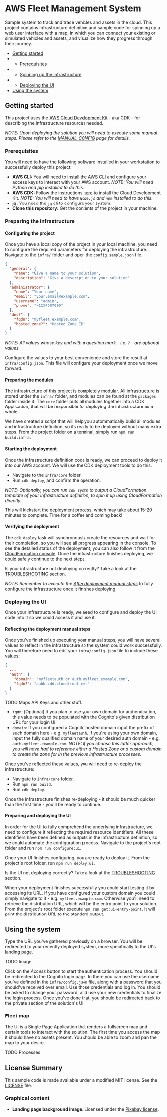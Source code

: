 # AWS Fleet Management System

Sample system to track and trace vehicles and assets in the cloud. This project contains infrastructure definition and sample code for spinning up a web user interface with a map, in which you can connect your existing or simulated vehicles and assets, and visualize how they progress through their journey.

* [Getting started](#getting-started)
* * [Prerequisites](#prerequisites)
* * [Spinning up the infrastructure](#spinning-up-the-infrastructure)
* * [Deploying the UI](#deploying-the-ui)
* [Using the system](#using-the-system)

## Getting started

This project uses the [AWS Cloud Development Kit](https://github.com/awslabs/aws-cdk) - aka CDK - for describing the infrastructure resources needed. 

_NOTE: Upon deploying the solution you will need to execute some manual steps. Please refer to the [MANUAL_CONFIG](./MANUAL_CONFIG.md) page for details._

### Prerequisites

You will need to have the following software installed in your workstation to successfully deploy this project:

* **AWS CLI:** You will need to install the [AWS CLI](https://aws.amazon.com/cli/) and configure your access keys to interact with your AWS account. _NOTE: You will need Python and pip installed to do this._
* **AWS CDK:** Follow the instructions [here](https://github.com/awslabs/aws-cdk) to install the Cloud Development Kit. _NOTE: You will need to have `Node.js` and `npm` installed to do this._
* **jq:** You need the [`jq`](https://stedolan.github.io/jq/) cli to configure your system.
* **Clone this repository:** Get the contents of the project in your machine.

### Preparing the infrastructure

#### Configuring the project

Once you have a local copy of the project in your local machine, you need to configure the required parameters for deploying the infrastructure. Navigate to the `infra/` folder and open the `config.sample.json` file.

```json
{
  "general": {
    "name": "Give a name to your solution",
    "description": "Give a description to your solution"
  },
  "administrator": {
    "name": "Your name",
    "email": "your.email@example.com",
    "username": "admin",
    "phone": "+1234567890"
  },
  "dns?": {
    "fqdn": "myfleet.example.com",
    "hosted_zone?": "Hosted Zone ID"
  }
}
```

_NOTE: All values whose key end with a question mark - i.e. `?` - are optional values._

Configure the values to your best convenience and store the result at `infra/config.json`. This file will configure your deployment once we move forward.

#### Preparing the modules

The infrastructure of this project is completely modular. All infrastructure is stored under the `infra/` folder, and modules can be found at the `packages` folder inside it. The `core` folder puts all modules together into a CDK Application, that will be responsible for deploying the infrastructure as a whole.

We have created a script that will help you autommatically build all modules and infrastructure definition, so its ready to be deployed without many extra steps. From the project folder on a terminal, simply run `npm run build:infra`.

#### Starting the deployment

Once the infrastructure definition code is ready, we can proceed to deploy it into our AWS account. We will use the CDK deployment tools to do this.

* Navigate to the `infra/core` folder.
* Run `cdk deploy`, and confirm the operation.

_NOTE: Optionally, you can run `cdk synth` to output a CloudFormation template of your infrastructure definition, to spin it up using CloudFormation directly._

This will kickstart the deployment process, which may take about 15-20 minutes to complete. Time for a coffee and coming back!

#### Verifying the deployment

The `cdk deploy` task will synchronously create the resources and wait for their completion, so you will see all progress appearing in the console. To see the detailed status of the deployment, you can also follow it from the [CloudFormation console](https://eu-west-1.console.aws.amazon.com/cloudformation/home). Once the infrastructure finishes deploying, we could safely continue to the next steps.

Is your infrastructure not deploying correctly? Take a look at the [TROUBLESHOOTING](./TROUBLESHOOTING.md#failed-during-infrastructure-spin-up) section.

_NOTE: Remember to execute the [After deployment manual steps](./MANUAL_CONFIG.md#after-deployment)_ to fully configure the infrastructure once it finishes deploying.

### Deploying the UI

Once your infrastructure is ready, we need to configure and deploy the UI code into it so we could access it and use it. 

#### Reflecting the deployment manual steps

Once you've finished up executing your manual steps, you will have several values to reflect in the infrastructure so the system could work successfully. You will therefore need to edit your `infra/config.json` file to include these values:

```json
{
  ...
  "auth": {
    "domain": "myfleetauth or auth.myfleet.example.com",
    "fqdn?": "aabbccdd.cloudfront.net"
  }
}
```

TODO Maps API Keys and other stuff.

* `fqdn`: [Optional] If you plan to use your own domain for authentication, this value needs to be populated with the Cognito's given distribution URL for your login UI.
* `domain`: If you configured a Cognito hosted domain input the prefix of such domain here - e.g. `myfleetauth`. If you're using your own domain, input the fully qualified domain name of your desired auth domain - e.g. `auth.myfleet.example.com`. _NOTE: If you choose this latter approach, you will have had to reference either a Hosted Zone or a custom domain to create the zone for in the previous infrastructure processes._

Once you've reflected these values, you will need to re-deploy the infrastructure:

* Navigate to `infra/core` folder.
* Run `npm run build`.
* Run `cdk deploy`.

Once the infrastructure finishes re-deploying - it should be much quicker than the first time - you'll be ready to continue.

#### Preparing and deploying the UI

In order for the UI to fully comprehend the underlying infrastructure, we need to configure it reflecting the required resource identifiers. All these identifiers have been defined as outputs in the infrastructure definition, so we could automate the configuration process. Navigate to the project's root folder and run `npm run configure:ui`.

Once your UI finishes configuring, you are ready to deploy it. From the project's root folder, run `npm run deploy:ui`.

Is the UI not deploying correctly? Take a look at the [TROUBLESHOOTING](./TROUBLESHOOTING.md#failed-during-ui-deployment) section.

When your deployment finishes successfully you could start testing it by accessing its URL. If you have configured your custom domain you could simply navigate to it - e.g. `myfleet.example.com`. Otherwise you'll need to retrieve the distribution URL, which will be the entry point to your solution. From the project's root folder execute `npm run get:ui-entry-point`. It will print the distribution URL to the standard output.

## Using the system

Type the URL you've gathered previously on a browser. You will be redirected to your recently deployed system, more specifically to the UI's landing page. 

TODO Image

Click on the _Access_ button to start the authentication process. You should be redirected to the Cognito login page. In there you can use the username you've defined in the `infra/config.json` file, along with a password that you should've received over email. Use those credentials and log in. You should be asked to change your password, and use your new credentials to finalize the login process. Once you've done that, you should be redirected back to the private section of the solution's UI.

### Fleet map

The UI is a Single Page Application that renders a fullscreen map and certain tools to interact with the solution. The first time you access the map it should have no assets present. You should be able to zoom and pan the map to your desire.

TODO Processes

## License Summary

This sample code is made available under a modified MIT license. See the [LICENSE](./LICENSE.md) file.

### Graphical content

* **Landing page background image:** Licensed under the [Pixabay license](https://pixabay.com/en/service/license/).

